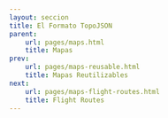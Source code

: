 ```yaml
---
layout: seccion
title: El Formato TopoJSON
parent:
    url: pages/maps.html
    title: Mapas
prev:
    url: pages/maps-reusable.html
    title: Mapas Reutilizables
next:
    url: pages/maps-flight-routes.html
    title: Flight Routes
---
```



<div>
    <style>
        .feature {
            fill: #138c9e;
        }

        .background {
            fill: #ccc;
        }

        .graticule {
            fill-opacity: 0;
            stroke: #fff;
        }

        .country {
            fill: #0d6470;
        }

        .centered {
            fill: #18b5cb;
        }

    </style>
</div>

El formato GeoJSON es redundante. Los vértices de dos países contiguos están escritos dos veces, y podrían no coincidir exactamente, creando artefactos en el mapa.

<aside>La especificación y documentación oficial de TopoJSON están disponibles en el [repositorio del proyecto](https://github.com/mbostock/topojson/wiki)</aside>

Mike Bostock creó el formato TopoJSON, que define formas en términos de _arcos_ (fronteras) entre formas. Esto elimina redundancia y además agrega información de _topología_ de las formas, dos formas que comparten un arco son vecinas. Los archivos TopoJSON usualmente pesan menos del 10% que su contraparte GeoJSON. En nuestro caso, el archivo GeoJSON pesa 4.4 M, el archivo TopoJSON pesa sólo 600K.

<div class="runnable" id="code-f01">
var t = {
    "type": "Topology",
    "objects": {
        "countries": {
            "type": "GeometryCollection",
            "geometries": [
                {
                    "type": "Polygon",
                    "properties": {
                        "admin": "Aruba",
                        "continent": "North America",
                        "sov_a3": "NL1"
                    },
                    "arcs": [[0]]
                },
                {
                    // other geometries...
                }
            ]
        }
    },
    "arcs": [
        [
            [3058, 5901],
            [   0,   -2],
            [  -1,    1],
            [  -2,    4],
            [  -2,    2],
            [   1,    3],
            [   0,    1],
            [   2,   -2],
            [   2,   -5],
            [   0,   -2]
        ],
        [
            // other arcs...
        ]
    ],
    "transform": {
        "scale": [
            0.036003600360036005,
            0.01736158967459246
        ],
        "translate": [
            -180,
            -89.99892578124998
        ]
    }
};
</div>
<script>codeBlock().editor('#code-f01').init();</script>


El paquete [TopoJSON](https://github.com/mbostock/topojson) está compuesto de una libería JavaScript y de un programa.

### TopoJSON (Programa)

El programa `topojson` permite convertir archivos GeoJSON en sus equivalentes TopoJSON. Tiene opciones para convertir proyecciones, eliminar o agregar atributos, entre otros. También puede convertir archivos ESRI en TopoJSON directamente.

<div class="runnable" id="code-f02">
// Convierte el archivo countries.geojson a TopoJSON
//  topojson -o countries.topojson -p sov_a3 countries.geojson
</div>
<script>codeBlock().editor('#code-f02').init();</script>

### TopoJSON.js (libería)

La librería TopoJSON convierte objetos en formato TopoJSON en GeoJSON, que puede ser usado para graficar y usar proyecciones. Además de convertir a GeoJSON, la librería TopoJSON permite identificar vecinos de un feature particular.


### Usando el formato TopoJSON


<div class="runnable" id="code-f03">
var width  = 600,
    height = 300;

var projection = d3.geo.equirectangular()
    .scale(width / (2 * Math.PI))
    .translate([width / 2, height / 2]);

var pathGenerator = d3.geo.path().projection(projection);

var geojson,
    topodata;
d3.json('/src/data/countries.topojson', function(error, data) {

    if (error) { console.error(error); }

    topodata = data;

    var div = d3.select('#ejemplo-f03'),
        svg = div.selectAll('svg').data([data]);

    svg.enter().append('svg');

    svg.attr('width', width).attr('height', height);

    svg.exit().remove();

    // Convierte los datos a GeoJSON
    geojson = topojson.feature(data, data.objects.countries);

    // Una vez convertidos los archivos, es como si hubieramos usado GeoJSON
    var pathCountries = svg.selectAll('path.country').data(geojson.features);

    pathCountries.enter().append('path')
        .classed('country', true);

    pathCountries
        .attr('d', pathGenerator);

    pathCountries.exit().remove();
});

</div>
<script>codeBlock().editor('#code-f03').init();</script>

<div class="ejemplo">
    <div id="ejemplo-f03"></div>
</div>


